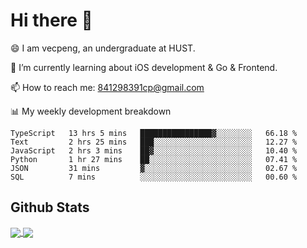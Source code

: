 
# Hi there 👋
😄 I am vecpeng, an undergraduate at HUST.

🌱 I’m currently learning about iOS development & Go & Frontend.

📫 How to reach me: 841298391cp@gmail.com

📊 My weekly development breakdown
<!--START_SECTION:waka-->

```text
TypeScript   13 hrs 5 mins   ████████████████▓░░░░░░░░   66.18 %
Text         2 hrs 25 mins   ███░░░░░░░░░░░░░░░░░░░░░░   12.27 %
JavaScript   2 hrs 3 mins    ██▓░░░░░░░░░░░░░░░░░░░░░░   10.40 %
Python       1 hr 27 mins    ██░░░░░░░░░░░░░░░░░░░░░░░   07.41 %
JSON         31 mins         ▓░░░░░░░░░░░░░░░░░░░░░░░░   02.67 %
SQL          7 mins          ░░░░░░░░░░░░░░░░░░░░░░░░░   00.60 %
```

<!--END_SECTION:waka-->

## Github Stats
<a href="https://github.com/anuraghazra/github-readme-stats">
  <img align="center" src="https://github-readme-stats.vercel.app/api?username=vecpeng&count_private=true&hide=stars" />
</a>
<a href="https://github.com/anuraghazra/convoychat">
  <img align="center" src="https://github-readme-stats.vercel.app/api/top-langs/?username=vecpeng&layout=compact" />
</a>

